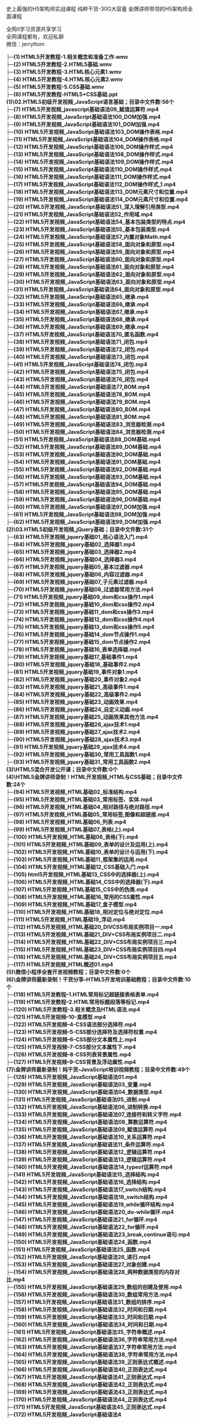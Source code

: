 史上最强的H5架构师实战课程 纯粹干货-30G大容量 金牌讲师带领的H5架构师全面课程

全网it学习资源共享学习<br>全网课程都有，欢迎私聊<br>微信：jerryttom<br>

<strong>├─(1) HTML5开发教程-1.相关概念和准备工作.wmv</strong><br> <strong>├─(2) HTML5开发教程-2.HTML5基础.wmv</strong><br> <strong>├─(3) HTML5开发教程-3.HTML核心元素1.wmv</strong><br> <strong>├─(4) HTML5开发教程-4.HTML核心元素2.wmv</strong><br> <strong>├─(5) HTML5开发教程-5.CSS基础.wmv</strong><br> <strong>├─(6) HTML5开发教程-HTML5+CSS基础.ppt</strong><br> <strong>(1)\02.HTML5初级开发视频_JavaScript语言基础；目录中文件数:56个</strong><br> <strong>├─(7) HTML5开发视频_javascript基础语法09_赋值运算符.mp4</strong><br> <strong>├─(8) HTML5开发视频_JavaScript基础语法100_DOM加强.mp4</strong><br> <strong>├─(9) HTML5开发视频_JavaScript基础语法101_DOM加强.mp4</strong><br> <strong>├─(10) HTML5开发视频_JavaScript基础语法103_DOM操作表格.mp4</strong><br> <strong>├─(11) HTML5开发视频_JavaScript基础语法104_DOM操作表格.mp4</strong><br> <strong>├─(12) HTML5开发视频_JavaScript基础语法106_DOM操作样式.mp4</strong><br> <strong>├─(13) HTML5开发视频_JavaScript基础语法108_DOM操作样式.mp4</strong><br> <strong>├─(14) HTML5开发视频_JavaScript基础语法109_DOM操作样式.mp4</strong><br> <strong>├─(15) HTML5开发视频_JavaScript基础语法110_DOM操作样式.mp4</strong><br> <strong>├─(16) HTML5开发视频_JavaScript基础语法111_DOM操作样式.mp4</strong><br> <strong>├─(17) HTML5开发视频_JavaScript基础语法112_DOM操作样式_1.mp4</strong><br> <strong>├─(18) HTML5开发视频_JavaScript基础语法113_DOM元素尺寸和位置.mp4</strong><br> <strong>├─(19) HTML5开发视频_JavaScript基础语法114_DOM元素尺寸和位置.mp4</strong><br> <strong>├─(20) HTML5开发视频_JavaScript基础语法51_深入理解引用类型.mp4</strong><br> <strong>├─(21) HTML5开发视频_JavaScript基础语法52_作用域.mp4</strong><br> <strong>├─(22) HTML5开发视频_JavaScript基础语法54_基本包装类型的特点.mp4</strong><br> <strong>├─(23) HTML5开发视频_JavaScript基础语法55_基本包装类型.mp4</strong><br> <strong>├─(24) HTML5开发视频_JavaScript基础语法57_内置对象Math.mp4</strong><br> <strong>├─(25) HTML5开发视频_JavaScript基础语法58_面向对象和原型.mp4</strong><br> <strong>├─(26) HTML5开发视频_JavaScript基础语法59_面向对象和原型.mp4</strong><br> <strong>├─(27) HTML5开发视频_JavaScript基础语法60_面向对象和原型.mp4</strong><br> <strong>├─(28) HTML5开发视频_JavaScript基础语法61_面向对象和原型.mp4</strong><br> <strong>├─(29) HTML5开发视频_JavaScript基础语法62_面向对象和原型.mp4</strong><br> <strong>├─(30) HTML5开发视频_JavaScript基础语法63_面向对象和原型.mp4</strong><br> <strong>├─(31) HTML5开发视频_JavaScript基础语法64_面向对象和原型.mp4</strong><br> <strong>├─(32) HTML5开发视频_JavaScript基础语法65_继承.mp4</strong><br> <strong>├─(33) HTML5开发视频_JavaScript基础语法66_继承.mp4</strong><br> <strong>├─(34) HTML5开发视频_JavaScript基础语法67_继承.mp4</strong><br> <strong>├─(35) HTML5开发视频_JavaScript基础语法68_继承.mp4</strong><br> <strong>├─(36) HTML5开发视频_JavaScript基础语法69_继承.mp4</strong><br> <strong>├─(37) HTML5开发视频_JavaScript基础语法70_匿名函数.mp4</strong><br> <strong>├─(38) HTML5开发视频_JavaScript基础语法71_闭包.mp4</strong><br> <strong>├─(39) HTML5开发视频_JavaScript基础语法72_闭包.mp4</strong><br> <strong>├─(40) HTML5开发视频_JavaScript基础语法73_闭包.mp4</strong><br> <strong>├─(41) HTML5开发视频_JavaScript基础语法74_闭包.mp4</strong><br> <strong>├─(42) HTML5开发视频_JavaScript基础语法75_闭包.mp4</strong><br> <strong>├─(43) HTML5开发视频_JavaScript基础语法76_闭包.mp4</strong><br> <strong>├─(44) HTML5开发视频_JavaScript基础语法77_BOM.mp4</strong><br> <strong>├─(45) HTML5开发视频_JavaScript基础语法78_BOM.mp4</strong><br> <strong>├─(46) HTML5开发视频_JavaScript基础语法79_BOM.mp4</strong><br> <strong>├─(47) HTML5开发视频_JavaScript基础语法80_BOM.mp4</strong><br> <strong>├─(48) HTML5开发视频_JavaScript基础语法81_BOM.mp4</strong><br> <strong>├─(49) HTML5开发视频_JavaScript基础语法83_浏览器检测.mp4</strong><br> <strong>├─(50) HTML5开发视频_JavaScript基础语法84_浏览器检测.mp4</strong><br> <strong>├─(51) HTML5开发视频_JavaScript基础语法88_DOM基础.mp4</strong><br> <strong>├─(52) HTML5开发视频_JavaScript基础语法89_DOM基础.mp4</strong><br> <strong>├─(53) HTML5开发视频_JavaScript基础语法90_DOM基础.mp4</strong><br> <strong>├─(54) HTML5开发视频_JavaScript基础语法91_DOM基础.mp4</strong><br> <strong>├─(55) HTML5开发视频_JavaScript基础语法92_DOM基础.mp4</strong><br> <strong>├─(56) HTML5开发视频_JavaScript基础语法93_DOM基础.mp4</strong><br> <strong>├─(57) HTML5开发视频_JavaScript基础语法94_DOM基础.mp4</strong><br> <strong>├─(58) HTML5开发视频_JavaScript基础语法95_DOM基础.mp4</strong><br> <strong>├─(59) HTML5开发视频_JavaScript基础语法96_DOM基础.mp4</strong><br> <strong>├─(60) HTML5开发视频_JavaScript基础语法97_DOM加强.mp4</strong><br> <strong>├─(61) HTML5开发视频_JavaScript基础语法98_DOM加强.mp4</strong><br> <strong>├─(62) HTML5开发视频_JavaScript基础语法99_DOM加强.mp4</strong><br> <strong>(2)\03.HTML5初级开发视频_jQuery基础；目录中文件数:31个</strong><br> <strong>├─(63) HTML5开发视频_jquery基础01_核心语法入门.mp4</strong><br> <strong>├─(64) HTML5开发视频_jquery基础02_选择器1.mp4</strong><br> <strong>├─(65) HTML5开发视频_jquery基础03_选择器2.mp4</strong><br> <strong>├─(66) HTML5开发视频_jquery基础04_选择器3.mp4</strong><br> <strong>├─(67) HTML5开发视频_jquery基础05_基本过滤器.mp4</strong><br> <strong>├─(68) HTML5开发视频_jquery基础06_内容过滤器.mp4</strong><br> <strong>├─(69) HTML5开发视频_jquery基础07_子元素过滤器.mp4</strong><br> <strong>├─(70) HTML5开发视频_jquery基础08_过滤器常用方法.mp4</strong><br> <strong>├─(71) HTML5开发视频_jquery基础09_dom和css操作1.mp4</strong><br> <strong>├─(72) HTML5开发视频_jquery基础10_dom和css操作2.mp4</strong><br> <strong>├─(73) HTML5开发视频_jquery基础11_dom和css操作3.mp4</strong><br> <strong>├─(74) HTML5开发视频_jquery基础12_dom和css操作4.mp4</strong><br> <strong>├─(75) HTML5开发视频_jquery基础13_dom和css操作5.mp4</strong><br> <strong>├─(76) HTML5开发视频_jquery基础14_dom节点操作1.mp4</strong><br> <strong>├─(77) HTML5开发视频_jquery基础15_dom节点操作2.mp4</strong><br> <strong>├─(78) HTML5开发视频_jquery基础16_表单选择器.mp4</strong><br> <strong>├─(79) HTML5开发视频_jquery基础17_基础事件1.mp4</strong><br> <strong>├─(80) HTML5开发视频_jquery基础18_基础事件2.mp4</strong><br> <strong>├─(81) HTML5开发视频_jquery基础19_事件对象1.mp4</strong><br> <strong>├─(82) HTML5开发视频_jquery基础20_事件对象2.mp4</strong><br> <strong>├─(83) HTML5开发视频_jquery基础21_高级事件1.mp4</strong><br> <strong>├─(84) HTML5开发视频_jquery基础22_高级事件2.mp4</strong><br> <strong>├─(85) HTML5开发视频_jquery基础23_动画效果.mp4</strong><br> <strong>├─(86) HTML5开发视频_jquery基础24_自定义动画.mp4</strong><br> <strong>├─(87) HTML5开发视频_jquery基础25_动画效果其他方法.mp4</strong><br> <strong>├─(88) HTML5开发视频_jquery基础26_ajax技术1.mp4</strong><br> <strong>├─(89) HTML5开发视频_jquery基础27_ajax技术2.mp4</strong><br> <strong>├─(90) HTML5开发视频_jquery基础28_ajax技术3.mp4</strong><br> <strong>├─(91) HTML5开发视频_jquery基础29_ajax技术4.mp4</strong><br> <strong>├─(92) HTML5开发视频_jquery基础30_常用工具函数1.mp4</strong><br> <strong>├─(93) HTML5开发视频_jquery基础31_常用工具函数2.mp4</strong><br> <strong>(3)\HTML5混合开发公开课；目录中文件数:0个</strong><br> <strong>(4)\HTML5金牌讲师录制！HTML开发视频_HTML与CSS基础；目录中文件数:24个</strong><br> <strong>├─(94) HTML5开发视频_HTML基础02_标准结构.mp4</strong><br> <strong>├─(95) HTML5开发视频_HTML基础03_常用标签、实体.mp4</strong><br> <strong>├─(96) HTML5开发视频_HTML基础04_相对路径与绝对路径.mp4</strong><br> <strong>├─(97) HTML5开发视频_HTML基础05_常用标签,图像和超链接.mp4</strong><br> <strong>├─(98) HTML5开发视频_HTML基础06_列表.mp4</strong><br> <strong>├─(99) HTML5开发视频_HTML基础07_表格(上).mp4</strong><br> <strong>├─(100) HTML5开发视频_HTML基础08_表格(下).mp4</strong><br> <strong>├─(101) HTML5开发视频_HTML基础09_表单的设计及运用(上).mp4</strong><br> <strong>├─(102) HTML5开发视频_HTML基础10_表单的设计与运用(下).mp4</strong><br> <strong>├─(103) HTML5开发视频_HTML基础11_框架集的运用.mp4</strong><br> <strong>├─(104) HTML5开发视频_HTML基础12_CSS基础入门.mp4</strong><br> <strong>├─(105) html5开发视频_HTML基础13_CSS中的选择器(上).mp4</strong><br> <strong>├─(106) HTML5开发视频_HTML基础14_CSS中的选择器(下).mp4</strong><br> <strong>├─(107) HTML5开发视频_HTML基础15_CSS中的伪类.mp4</strong><br> <strong>├─(108) HTML5开发视频_HTML基础16_常用的CSS属性.mp4</strong><br> <strong>├─(109) HTML5开发视频_HTML基础17_盒子模型.mp4</strong><br> <strong>├─(110) HTML5开发视频_HTML基础18_相对定位与绝对定位.mp4</strong><br> <strong>├─(111) HTML5开发视频_HTML基础19_浮动.mp4</strong><br> <strong>├─(112) HTML5开发视频_HTML基础20_DIVCSS布局实例项目一.mp4</strong><br> <strong>├─(113) HTML5开发视频_HTML基础21_DIV+CSS布局实例项目二.mp4</strong><br> <strong>├─(114) HTML5开发视频_HTML基础22_DIV+CSS布局实例项目三.mp4</strong><br> <strong>├─(115) HTML5开发视频_HTML基础23_DIV+CSS布局实例项目四.mp4</strong><br> <strong>├─(116) HTML5开发视频_HTML基础24_DIV+CSS布局实例项目五.mp4</strong><br> <strong>├─(117) HTML5开发视频_HTML概述01.mp4</strong><br> <strong>(5)\微信小程序全套开发视频教程；目录中文件数:0个</strong><br> <strong>(6)\金牌讲师最新录制！干货分享–HTML5开发培训基础教程；目录中文件数:10个</strong><br> <strong>├─(118) HTML5开发教程–1.HTML常用标记超链接表格表单.mp4</strong><br> <strong>├─(119) HTML5开发教程–2.HTML常用标题段落等标记.mp4</strong><br> <strong>├─(120) HTML5开发教程–3.相关概念及HTML语法.mp4</strong><br> <strong>├─(121) HTML5开发视频–10-盒模型.mp4</strong><br> <strong>├─(122) HTML5开发视频–4-CSS语法部分选择符.mp4</strong><br> <strong>├─(123) HTML5开发视频–5-CSS部分选择符及选择符权重.mp4</strong><br> <strong>├─(124) HTML5开发视频–6-CSS部分文本属性上.mp4</strong><br> <strong>├─(125) HTML5开发视频–7-CSS部分文本属性下.mp4</strong><br> <strong>├─(126) HTML5开发视频–8-CSS列表背景属性.mp4</strong><br> <strong>├─(127) HTML5开发视频–9-CSS背景及浮动属性.mp4</strong><br> <strong>(7)\金牌讲师最新录制！纯干货–JavaScript培训视频教程；目录中文件数:49个</strong><br> <strong>├─(128) HTML5开发视频_JavaScript基础语法01.mp4</strong><br> <strong>├─(129) HTML5开发视频_JavaScript基础语法03_变量.mp4</strong><br> <strong>├─(130) HTML5开发视频_JavaScript基础语法04_数据类型.mp4</strong><br> <strong>├─(131) HTML5开发视频_JavaScript基础语法05_进制.mp4</strong><br> <strong>├─(132) HTML5开发视频_JavaScript基础语法06_进制转换.mp4</strong><br> <strong>├─(133) HTML5开发视频_JavaScript基础语法07_连接符和转义字符.mp4</strong><br> <strong>├─(134) HTML5开发视频_JavaScript基础语法08_算数运算符.mp4</strong><br> <strong>├─(135) HTML5开发视频_JavaScript基础语法09_赋值运算符.mp4</strong><br> <strong>├─(136) HTML5开发视频_JavaScript基础语法10_关系运算符.mp4</strong><br> <strong>├─(137) HTML5开发视频_JavaScript基础语法11_条件运算符.mp4</strong><br> <strong>├─(138) HTML5开发视频_JavaScript基础语法12_逻辑运算符.mp4</strong><br> <strong>├─(139) HTML5开发视频_JavaScript基础语法13_逻辑运算符.mp4</strong><br> <strong>├─(140) HTML5开发视频_JavaScript基础语法14_typeof运算符.mp4</strong><br> <strong>├─(141) HTML5开发视频_JavaScript基础语法15_选择结构.mp4</strong><br> <strong>├─(142) HTML5开发视频_JavaScript基础语法16_选择结构.mp4</strong><br> <strong>├─(143) HTML5开发视频_JavaScript基础语法17_switch结构.mp4</strong><br> <strong>├─(144) HTML5开发视频_JavaScript基础语法18_switch结构.mp4</strong><br> <strong>├─(145) HTML5开发视频_JavaScript基础语法19_while循环结构.mp4</strong><br> <strong>├─(146) HTML5开发视频_JavaScript基础语法20_do-while循环.mp4</strong><br> <strong>├─(147) HTML5开发视频_JavaScript基础语法21_for循环.mp4</strong><br> <strong>├─(148) HTML5开发视频_JavaScript基础语法22_for循环.mp4</strong><br> <strong>├─(149) HTML5开发视频_JavaScript基础语法23_break,continue语句.mp4</strong><br> <strong>├─(150) HTML5开发视频_JavaScript基础语法24_函数.mp4</strong><br> <strong>├─(151) HTML5开发视频_JavaScript基础语法25_函数.mp4</strong><br> <strong>├─(152) HTML5开发视频_JavaScript基础语法26_递归.mp4</strong><br> <strong>├─(153) HTML5开发视频_JavaScript基础语法27_对象创建.mp4</strong><br> <strong>├─(154) HTML5开发视频_JavaScript基础语法28_两种数据类型的内存对比.mp4</strong><br> <strong>├─(155) HTML5开发视频_JavaScript基础语法29_数组的创建及使用.mp4</strong><br> <strong>├─(156) HTML5开发视频_JavaScript基础语法30_数组常用方法.mp4</strong><br> <strong>├─(157) HTML5开发视频_JavaScript基础语法31_数组的排序.mp4</strong><br> <strong>├─(158) HTML5开发视频_JavaScript基础语法32_时间和日期.mp4</strong><br> <strong>├─(159) HTML5开发视频_JavaScript基础语法33_时间和日期.mp4</strong><br> <strong>├─(160) HTML5开发视频_JavaScript基础语法34_时间和日期.mp4</strong><br> <strong>├─(161) HTML5开发视频_JavaScript基础语法35_字符串概述.mp4</strong><br> <strong>├─(162) HTML5开发视频_JavaScript基础语法36_字符串常用方法.mp4</strong><br> <strong>├─(163) HTML5开发视频_JavaScript基础语法37_字符串常用方法.mp4</strong><br> <strong>├─(164) HTML5开发视频_JavaScript基础语法38_字符串常用方法.mp4</strong><br> <strong>├─(165) HTML5开发视频_JavaScript基础语法39_正则表达式概述.mp4</strong><br> <strong>├─(166) HTML5开发视频_JavaScript基础语法40_正则表达式.mp4</strong><br> <strong>├─(167) HTML5开发视频_JavaScript基础语法41_正则表达式.mp4</strong><br> <strong>├─(168) HTML5开发视频_JavaScript基础语法42_正则表达式.mp4</strong><br> <strong>├─(169) HTML5开发视频_JavaScript基础语法43_正则表达式.mp4</strong><br> <strong>├─(170) HTML5开发视频_JavaScript基础语法44_正则表达式.mp4</strong><br> <strong>├─(171) HTML5开发视频_JavaScript基础语法45_正则表达式.mp4</strong><br> <strong>├─(172) HTML5开发视频_JavaScript基础语法4